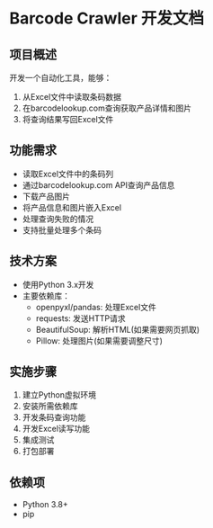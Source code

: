 # Barcode Crawler 开发文档

## 项目概述
开发一个自动化工具，能够：
1. 从Excel文件中读取条码数据
2. 在barcodelookup.com查询获取产品详情和图片
3. 将查询结果写回Excel文件

## 功能需求
- 读取Excel文件中的条码列
- 通过barcodelookup.com API查询产品信息
- 下载产品图片
- 将产品信息和图片嵌入Excel
- 处理查询失败的情况
- 支持批量处理多个条码

## 技术方案
- 使用Python 3.x开发
- 主要依赖库：
  - openpyxl/pandas: 处理Excel文件
  - requests: 发送HTTP请求
  - BeautifulSoup: 解析HTML(如果需要网页抓取)
  - Pillow: 处理图片(如果需要调整尺寸)

## 实施步骤
1. 建立Python虚拟环境
2. 安装所需依赖库
3. 开发条码查询功能
4. 开发Excel读写功能
5. 集成测试
6. 打包部署

## 依赖项
- Python 3.8+
- pip
